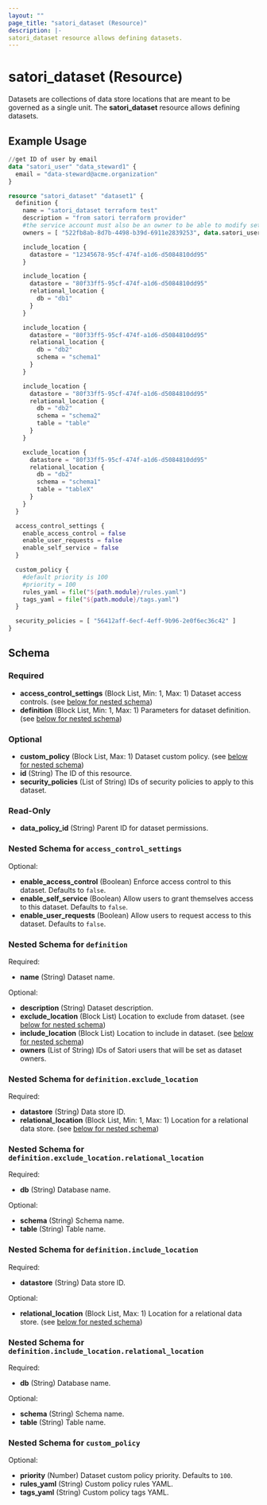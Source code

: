 ```yaml
---
layout: ""
page_title: "satori_dataset (Resource)"
description: |-
satori_dataset resource allows defining datasets.
---
```


# satori_dataset (Resource)

Datasets are collections of data store locations that are meant to be governed as a single unit.
The **satori_dataset** resource allows defining datasets.

## Example Usage

```terraform
//get ID of user by email
data "satori_user" "data_steward1" {
  email = "data-steward@acme.organization"
}

resource "satori_dataset" "dataset1" {
  definition {
    name = "satori_dataset terraform test"
    description = "from satori terraform provider"
    #the service account must also be an owner to be able to modify settings beyond definition
    owners = [ "522fb8ab-8d7b-4498-b39d-6911e2839253", data.satori_user.data_steward1.id ]

    include_location {
      datastore = "12345678-95cf-474f-a1d6-d5084810dd95"
    }

    include_location {
      datastore = "80f33ff5-95cf-474f-a1d6-d5084810dd95"
      relational_location {
        db = "db1"
      }
    }

    include_location {
      datastore = "80f33ff5-95cf-474f-a1d6-d5084810dd95"
      relational_location {
        db = "db2"
        schema = "schema1"
      }
    }

    include_location {
      datastore = "80f33ff5-95cf-474f-a1d6-d5084810dd95"
      relational_location {
        db = "db2"
        schema = "schema2"
        table = "table"
      }
    }

    exclude_location {
      datastore = "80f33ff5-95cf-474f-a1d6-d5084810dd95"
      relational_location {
        db = "db2"
        schema = "schema1"
        table = "tableX"
      }
    }
  }

  access_control_settings {
    enable_access_control = false
    enable_user_requests = false
    enable_self_service = false
  }

  custom_policy {
    #default priority is 100
    #priority = 100
    rules_yaml = file("${path.module}/rules.yaml")
    tags_yaml = file("${path.module}/tags.yaml")
  }

  security_policies = [ "56412aff-6ecf-4eff-9b96-2e0f6ec36c42" ]
}
```

<!-- schema generated by tfplugindocs -->
## Schema

### Required

- **access_control_settings** (Block List, Min: 1, Max: 1) Dataset access controls. (see [below for nested schema](#nestedblock--access_control_settings))
- **definition** (Block List, Min: 1, Max: 1) Parameters for dataset definition. (see [below for nested schema](#nestedblock--definition))

### Optional

- **custom_policy** (Block List, Max: 1) Dataset custom policy. (see [below for nested schema](#nestedblock--custom_policy))
- **id** (String) The ID of this resource.
- **security_policies** (List of String) IDs of security policies to apply to this dataset.

### Read-Only

- **data_policy_id** (String) Parent ID for dataset permissions.

<a id="nestedblock--access_control_settings"></a>
### Nested Schema for `access_control_settings`

Optional:

- **enable_access_control** (Boolean) Enforce access control to this dataset. Defaults to `false`.
- **enable_self_service** (Boolean) Allow users to grant themselves access to this dataset. Defaults to `false`.
- **enable_user_requests** (Boolean) Allow users to request access to this dataset. Defaults to `false`.


<a id="nestedblock--definition"></a>
### Nested Schema for `definition`

Required:

- **name** (String) Dataset name.

Optional:

- **description** (String) Dataset description.
- **exclude_location** (Block List) Location to exclude from dataset. (see [below for nested schema](#nestedblock--definition--exclude_location))
- **include_location** (Block List) Location to include in dataset. (see [below for nested schema](#nestedblock--definition--include_location))
- **owners** (List of String) IDs of Satori users that will be set as dataset owners.

<a id="nestedblock--definition--exclude_location"></a>
### Nested Schema for `definition.exclude_location`

Required:

- **datastore** (String) Data store ID.
- **relational_location** (Block List, Min: 1, Max: 1) Location for a relational data store. (see [below for nested schema](#nestedblock--definition--exclude_location--relational_location))

<a id="nestedblock--definition--exclude_location--relational_location"></a>
### Nested Schema for `definition.exclude_location.relational_location`

Required:

- **db** (String) Database name.

Optional:

- **schema** (String) Schema name.
- **table** (String) Table name.



<a id="nestedblock--definition--include_location"></a>
### Nested Schema for `definition.include_location`

Required:

- **datastore** (String) Data store ID.

Optional:

- **relational_location** (Block List, Max: 1) Location for a relational data store. (see [below for nested schema](#nestedblock--definition--include_location--relational_location))

<a id="nestedblock--definition--include_location--relational_location"></a>
### Nested Schema for `definition.include_location.relational_location`

Required:

- **db** (String) Database name.

Optional:

- **schema** (String) Schema name.
- **table** (String) Table name.




<a id="nestedblock--custom_policy"></a>
### Nested Schema for `custom_policy`

Optional:

- **priority** (Number) Dataset custom policy priority. Defaults to `100`.
- **rules_yaml** (String) Custom policy rules YAML.
- **tags_yaml** (String) Custom policy tags YAML.